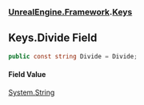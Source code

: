 ### [UnrealEngine.Framework](./UnrealEngine-Framework.md 'UnrealEngine.Framework').[Keys](./Keys.md 'UnrealEngine.Framework.Keys')
## Keys.Divide Field
  
```csharp
public const string Divide = Divide;
```
#### Field Value
[System.String](https://docs.microsoft.com/en-us/dotnet/api/System.String 'System.String')  
